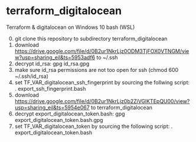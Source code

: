 # terraform_digitalocean
Terraform &amp; digitalocean on Windows 10 bash (WSL)

0. git clone this repository to subdirectory terraform_digitalocean
1. download https://drive.google.com/file/d/0B2ur1NkrLjz0ODM3TjFOX0VTNGM/view?usp=sharing_eil&ts=5953adf6 to ~/.ssh
2. decrypt id_rsa: gpg id_rsa.gpg
3. make sure id_rsa permissions are not too open for ssh (chmod 600 ~/.ssh/id_rsa)
4. set TF_VAR_digitalocean_ssh_fingerprint by sourcing the follwing script: . export_ssh_fingerprint.bash
5. download https://drive.google.com/file/d/0B2ur1NkrLjz0b2ZiVGlKTEpQU00/view?usp=sharing_eil&ts=5954e067 to terraform_digitalocean
6. decrypt export_digitalocean_token.bash: gpg export_digitalocean_token.bash.gpg
7. set TF_VAR_digitalocean_token by sourcing the following script: . export_digitalocean_token.bash
